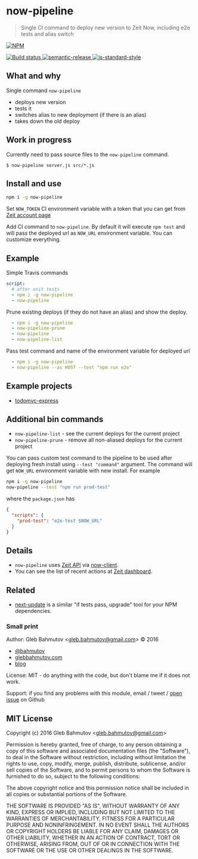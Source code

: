# now-pipeline

> Single CI command to deploy new version to Zeit Now, including e2e tests and alias switch

[![NPM][npm-icon] ][npm-url]

[![Build status][ci-image] ][ci-url]
[![semantic-release][semantic-image] ][semantic-url]
[![js-standard-style][standard-image]][standard-url]

## What and why

Single command `now-pipeline`

- deploys new version
- tests it
- switches alias to new deployment (if there is an alias)
- takes down the old deploy

## Work in progress

Currently need to pass source files to the `now-pipeline` command.

```
$ now-pipeline server.js src/*.js
```

## Install and use

```sh
npm i -g now-pipeline
```

Set `NOW_TOKEN` CI environment variable with a token that you can get from
[Zeit account page](https://zeit.co/account#api-tokens)

Add CI command to `now-pipeline`. By default it will execute `npm test`
and will pass the deployed url as `NOW_URL` environment variable. You can
customize everything.

## Example

Simple Travis commands

```yml
script:
  # after unit tests
  - npm i -g now-pipeline
  - now-pipeline
```

Prune existing deploys (if they do not have an alias) and show the deploy.

```yml
  - npm i -g now-pipeline
  - now-pipeline-prune
  - now-pipeline
  - now-pipeline-list
```

Pass test command and name of the environment variable for deployed url

```yml
  - npm i -g now-pipeline
  - now-pipeline --as HOST --test "npm run e2e"
```

## Example projects

* [todomvc-express](https://github.com/bahmutov/todomvc-express/blob/master/.travis.yml)

## Additional bin commands

* `now-pipeline-list` - see the current deploys for the current project
* `now-pipeline-prune` - remove all non-aliased deploys for the current project

You can pass custom test command to the pipeline to be used after deploying
fresh install using `--test "command"` argument. The command will get `NOW_URL`
environment variable with new install. For example

```sh
npm i -g now-pipeline
now-pipeline --test "npm run prod-test"
```

where the `package.json` has

```json
{
  "scripts": {
    "prod-test": "e2e-test $NOW_URL"
  }
}
```

## Details

* `now-pipeline` uses [Zeit API](https://zeit.co/api) via [now-client](https://github.com/zeit/now-client).
* You can see the list of recent actions at [Zeit dashboard](https://zeit.co/dashboard).

## Related

* [next-update](https://github.com/bahmutov/next-update) is a similar
  "if tests pass, upgrade" tool for your NPM dependencies.

### Small print

Author: Gleb Bahmutov &lt;gleb.bahmutov@gmail.com&gt; &copy; 2016

* [@bahmutov](https://twitter.com/bahmutov)
* [glebbahmutov.com](http://glebbahmutov.com)
* [blog](http://glebbahmutov.com/blog)

License: MIT - do anything with the code, but don't blame me if it does not work.

Support: if you find any problems with this module, email / tweet /
[open issue](https://github.com/bahmutov/now-pipeline/issues) on Github

## MIT License

Copyright (c) 2016 Gleb Bahmutov &lt;gleb.bahmutov@gmail.com&gt;

Permission is hereby granted, free of charge, to any person
obtaining a copy of this software and associated documentation
files (the "Software"), to deal in the Software without
restriction, including without limitation the rights to use,
copy, modify, merge, publish, distribute, sublicense, and/or sell
copies of the Software, and to permit persons to whom the
Software is furnished to do so, subject to the following
conditions:

The above copyright notice and this permission notice shall be
included in all copies or substantial portions of the Software.

THE SOFTWARE IS PROVIDED "AS IS", WITHOUT WARRANTY OF ANY KIND,
EXPRESS OR IMPLIED, INCLUDING BUT NOT LIMITED TO THE WARRANTIES
OF MERCHANTABILITY, FITNESS FOR A PARTICULAR PURPOSE AND
NONINFRINGEMENT. IN NO EVENT SHALL THE AUTHORS OR COPYRIGHT
HOLDERS BE LIABLE FOR ANY CLAIM, DAMAGES OR OTHER LIABILITY,
WHETHER IN AN ACTION OF CONTRACT, TORT OR OTHERWISE, ARISING
FROM, OUT OF OR IN CONNECTION WITH THE SOFTWARE OR THE USE OR
OTHER DEALINGS IN THE SOFTWARE.

[npm-icon]: https://nodei.co/npm/now-pipeline.svg?downloads=true
[npm-url]: https://npmjs.org/package/now-pipeline
[ci-image]: https://travis-ci.org/bahmutov/now-pipeline.svg?branch=master
[ci-url]: https://travis-ci.org/bahmutov/now-pipeline
[semantic-image]: https://img.shields.io/badge/%20%20%F0%9F%93%A6%F0%9F%9A%80-semantic--release-e10079.svg
[semantic-url]: https://github.com/semantic-release/semantic-release
[standard-image]: https://img.shields.io/badge/code%20style-standard-brightgreen.svg
[standard-url]: http://standardjs.com/
